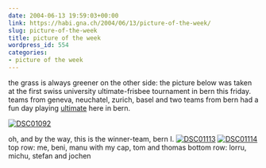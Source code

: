```yaml
---
date: 2004-06-13 19:59:03+00:00
link: https://habi.gna.ch/2004/06/13/picture-of-the-week/
slug: picture-of-the-week
title: picture of the week
wordpress_id: 554
categories:
- picture of the week
---
```


the grass is always greener on the other side:
the picture below was taken at the first swiss university ultimate-frisbee tournament in bern this friday.
teams from geneva, neuchatel, zurich, basel and two teams from bern had a fun day playing [ultimate](http://www.whatisultimate.com/) here in bern.

[![DSC01092](https://habi.gna.ch/blog/images/DSC01092-tm.jpg)](https://habi.gna.ch/blog/images/DSC01092.JPG)
<!-- more -->
oh, and by the way, this is the winner-team, bern I. 
[![DSC01113](https://habi.gna.ch/blog/images/DSC01113-tm.jpg)](https://habi.gna.ch/blog/images/DSC01113.JPG) [![DSC01114](https://habi.gna.ch/blog/images/DSC01114-tm.jpg)](https://habi.gna.ch/blog/images/DSC01114.JPG)
top row: me, beni, manu with my cap, tom and thomas
bottom row: lorru, michu, stefan and jochen
